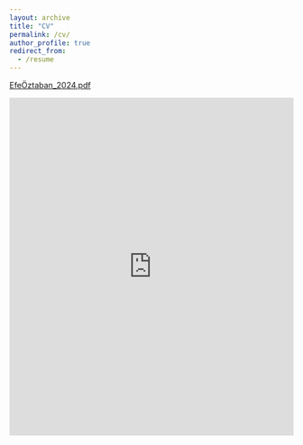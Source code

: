 ```yaml
---
layout: archive
title: "CV"
permalink: /cv/
author_profile: true
redirect_from:
  - /resume
---
```


[EfeÖztaban_2024.pdf](https://github.com/user-attachments/files/17402360/EfeOztaban_2024__2pages_.pdf)



<iframe src="https://drive.google.com/file/d/1fKs13Z7SoQKI-0ESOgtE4O65KzESoXHw/preview" style="width:100%; height:600px;" frameborder="0" allowfullscreen></iframe>

